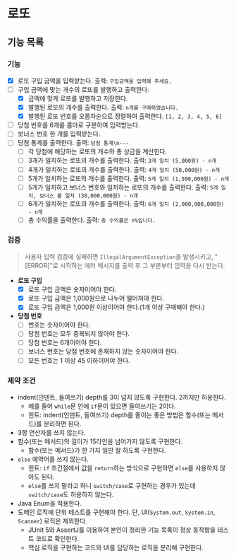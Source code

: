# 로또

## 기능 목록

### 기능

- [x] 로또 구입 금액을 입력받는다. 출력: `구입금액을 입력해 주세요.`
- [ ] 구입 금액에 맞는 개수의 로또를 발행하고 출력한다.
    - [x] 금액에 맞게 로또를 발행하고 저장한다.
    - [x] 발행된 로또의 개수를 출력한다. 출력: `n개를 구매하였습니다.`
    - [x] 발행된 로또 번호를 오름차순으로 정렬하여 출력한다. `[1, 2, 3, 4, 5, 6]`
- [ ] 당첨 번호를 6개를 콤마로 구분하여 입력받는다.
- [ ] 보너스 번호 한 개를 입력받는다.
- [ ] 당첨 통계를 출력한다. 출력: `당첨 통계\n---`
    - [ ] 각 당첨에 해당하는 로또의 개수와 총 상금을 계산한다.
    - [ ] 3개가 일치하는 로또의 개수를 출력한다. 출력: `3개 일치 (5,000원) - n개`
    - [ ] 4개가 일치하는 로또의 개수를 출력한다. 출력: `4개 일치 (50,000원) - n개`
    - [ ] 5개가 일치하는 로또의 개수를 출력한다. 출력: `5개 일치 (1,500,000원) - n개`
    - [ ] 5개가 일치하고 보너스 번호와 일치하는 로또의 개수를 출력한다. 출력: `5개 일치, 보너스 볼 일치 (30,000,000원) - n개`
    - [ ] 6개가 일치하는 로또의 개수를 출력한다. 출력: `6개 일치 (2,000,000,000원) - n개`
    - [ ] 총 수익률을 출력한다. 출력: `총 수익률은 n%입니다.`

### 검증

> 사용자 입력 검증에 실패하면 `IllegalArgumentException`을 발생시키고, "[ERROR]"로 시작하는 에러 메시지를 출력 후 그 부분부터 입력을 다시 받는다.

- **로또 구입**
    - [x] 로또 구입 금액은 숫자이어야 한다.
    - [x] 로또 구입 금액은 1,000원으로 나누어 떨어져야 한다.
    - [x] 로또 구입 금액은 1,000원 이상이어야 한다.(1개 이상 구매해야 한다.)

- **당첨 번호**
    - [ ] 번호는 숫자이어야 한다.
    - [ ] 당첨 번호는 모두 중복되지 않아야 한다.
    - [ ] 당첨 번호는 6개이어야 한다.
    - [ ] 보너스 번호는 당첨 번호에 존재하지 않는 숫자이어야 한다.
    - [ ] 모든 번호는 1 이상 45 이하이어야 한다.

### 제약 조건

- indent(인덴트, 들여쓰기) depth를 3이 넘지 않도록 구현한다. 2까지만 허용한다.
    - 예를 들어 `while`문 안에 `if`문이 있으면 들여쓰기는 2이다.
    - 힌트: indent(인덴트, 들여쓰기) depth를 줄이는 좋은 방법은 함수(또는 메서드)를 분리하면 된다.
- 3항 연산자를 쓰지 않는다.
- 함수(또는 메서드)의 길이가 15라인을 넘어가지 않도록 구현한다.
    - 함수(또는 메서드)가 한 가지 일만 잘 하도록 구현한다.
- `else` 예약어를 쓰지 않는다.
    - 힌트: `if` 조건절에서 값을 `return`하는 방식으로 구현하면 `else`를 사용하지 않아도 된다.
    - `else`를 쓰지 말라고 하니 `switch/case`로 구현하는 경우가 있는데 `switch/case`도 허용하지 않는다.
- Java Enum을 적용한다.
- 도메인 로직에 단위 테스트를 구현해야 한다. 단, UI(`System.out`, `System.in`, `Scanner`) 로직은 제외한다.
    - JUnit 5와 AssertJ를 이용하여 본인이 정리한 기능 목록이 정상 동작함을 테스트 코드로 확인한다.
    - 핵심 로직을 구현하는 코드와 UI를 담당하는 로직을 분리해 구현한다.
